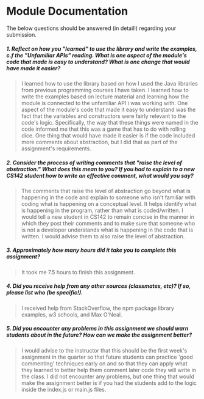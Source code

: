 # Module Documentation

The below questions should be answered (in detail!) regarding your submission.

##### 1. Reflect on how you "learned" to use the library and write the examples, c.f the "Unfamiliar APIs" reading. What is one aspect of the module's code that made is easy to understand? What is one change that would have made it easier?
> I learned how to use the library based on how I used the Java libraries from previous programming courses I have taken. I learned how to write the examples based on lecture material and learning how the module is connected to the unfamiliar API i was working with.
One aspect of the module's code that made it easy to understand was the fact that the variables and constructors were fairly relevant to the code's logic. Specifically, the way that these things were named in the code informed me that this was a game that has to do with rolling dice. 
One thing that would have made it easier is if the code included more comments about abstraction, but I did that as part of the assignment's requirements.


##### 2. Consider the process of writing comments that "raise the level of abstraction." What does this mean to you? If you had to explain to a new CS142 student how to write an effective comment, what would you say? #####
> The comments that raise the level of abstraction go beyond what is happening in the code and explain to someone who isn't familiar with coding what is happening on a conceptual level. It helps identify what is happening in the program, rather than what is coded/written.
I would tell a new student in CS142 to remain concise in the manner in which they post their comments and to make sure that someone who is not a developer understands what is happening in the code that is written. I would advise them to also raise the level of abstraction.


##### 3. Approximately how many hours did it take you to complete this assignment? #####
> It took me 7.5 hours to finish this assignment.


##### 4. Did you receive help from any other sources (classmates, etc)? If so, please list who (be specific!). #####
> I received help from StackOverflow, the npm package library examples, w3 schools, and Max O'Neal.


##### 5. Did you encounter any problems in this assignment we should warn students about in the future? How can we make the assignment better? #####
> I would advise to the instructor that this should be the first week's assignment in the quarter so that future students can practice 'good commenting' techniques early on and so that they can apply what they learned to better
help them comment later code they will write in the class. I did not encounter any problems, but one thing that would make the assignment better is if you had the students add to the logic inside the index.js or main.js files.
